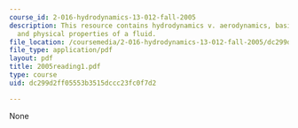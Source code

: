 ```yaml
---
course_id: 2-016-hydrodynamics-13-012-fall-2005
description: This resource contains hydrodynamics v. aerodynamics, basic fluid properties,
  and physical properties of a fluid.
file_location: /coursemedia/2-016-hydrodynamics-13-012-fall-2005/dc299d2ff05553b3515dccc23fc0f7d2_2005reading1.pdf
file_type: application/pdf
layout: pdf
title: 2005reading1.pdf
type: course
uid: dc299d2ff05553b3515dccc23fc0f7d2

---
```

None